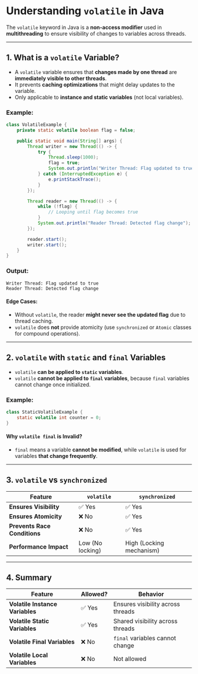 # Understanding `volatile` in Java

The `volatile` keyword in Java is a **non-access modifier** used in **multithreading** to ensure visibility of changes to variables across threads.

---

## **1. What is a `volatile` Variable?**
- A `volatile` variable ensures that **changes made by one thread** are **immediately visible to other threads**.
- It prevents **caching optimizations** that might delay updates to the variable.
- Only applicable to **instance and static variables** (not local variables).

### **Example:**
```java
class VolatileExample {
    private static volatile boolean flag = false;

    public static void main(String[] args) {
        Thread writer = new Thread(() -> {
            try {
                Thread.sleep(1000);
                flag = true;
                System.out.println("Writer Thread: Flag updated to true");
            } catch (InterruptedException e) {
                e.printStackTrace();
            }
        });

        Thread reader = new Thread(() -> {
            while (!flag) {
                // Looping until flag becomes true
            }
            System.out.println("Reader Thread: Detected flag change");
        });

        reader.start();
        writer.start();
    }
}
```
### **Output:**
```
Writer Thread: Flag updated to true
Reader Thread: Detected flag change
```
#### **Edge Cases:**
- Without `volatile`, the reader **might never see the updated flag** due to thread caching.
- `volatile` does **not** provide atomicity (use `synchronized` or `Atomic` classes for compound operations).

---

## **2. `volatile` with `static` and `final` Variables**
- `volatile` **can be applied to `static` variables**.
- `volatile` **cannot be applied to `final` variables**, because `final` variables cannot change once initialized.

### **Example:**
```java
class StaticVolatileExample {
    static volatile int counter = 0;
}
```

#### **Why `volatile final` is Invalid?**
- `final` means a variable **cannot be modified**, while `volatile` is used for variables **that change frequently**.

---

## **3. `volatile` vs `synchronized`**
| Feature | `volatile` | `synchronized` |
|---------|-----------|---------------|
| **Ensures Visibility** | ✅ Yes | ✅ Yes |
| **Ensures Atomicity** | ❌ No | ✅ Yes |
| **Prevents Race Conditions** | ❌ No | ✅ Yes |
| **Performance Impact** | Low (No locking) | High (Locking mechanism) |

---

## **4. Summary**
| Feature | Allowed? | Behavior |
|---------|---------|----------|
| **Volatile Instance Variables** | ✅ Yes | Ensures visibility across threads |
| **Volatile Static Variables** | ✅ Yes | Shared visibility across threads |
| **Volatile Final Variables** | ❌ No | `final` variables cannot change |
| **Volatile Local Variables** | ❌ No | Not allowed |

